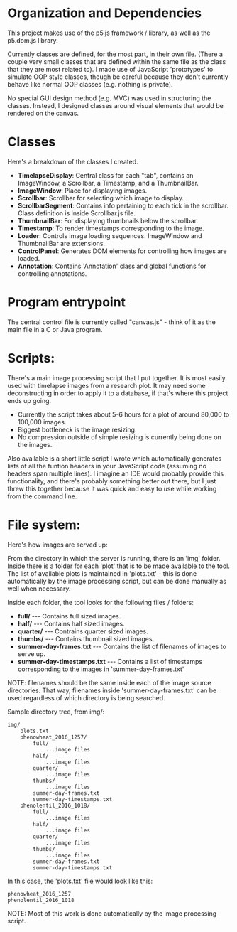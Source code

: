 # Organization and Dependencies
This project makes use of the p5.js framework / library, as well as the p5.dom.js library.

Currently classes are defined, for the most part, in their own file. (There a couple very small classes that are defined within the same file as the class that they are most related to). I made use of JavaScript 'prototypes' to simulate OOP style classes, though be careful because they don't currently behave like normal OOP classes (e.g. nothing is private).

No special GUI design method (e.g. MVC) was used in structuring the classes. Instead, I designed classes around visual elements that would be rendered on the canvas. 

# Classes
Here's a breakdown of the classes I created.

* __TimelapseDisplay__: Central class for each "tab", contains an ImageWindow, a Scrollbar, a Timestamp, and a ThumbnailBar.
* __ImageWindow__: Place for displaying images.
* __Scrollbar__: Scrollbar for selecting which image to display.
* __ScrollbarSegment__: Contains info pertaining to each tick in the scrollbar. Class definition is inside Scrollbar.js file.
* __ThumbnailBar__: For displaying thumbnails below the scrollbar.
* __Timestamp__: To render timestamps corresponding to the image.
* __Loader__: Controls image loading sequences. ImageWindow and ThumbnailBar are extensions.
* __ControlPanel__: Generates DOM elements for controlling how images are loaded.
* __Annotation__: Contains 'Annotation' class and global functions for controlling annotations.

# Program entrypoint
The central control file is currently called "canvas.js" - think of it as the main file in a C or Java program.

# Scripts:
There's a main image processing script that I put together. It is most easily used with timelapse images from a research plot. It may need some deconstructing in order to apply it to a database, if that's where this project ends up going.
* Currently the script takes about 5-6 hours for a plot of around 80,000 to 100,000 images.
* Biggest bottleneck is the image resizing.
* No compression outside of simple resizing is currently being done on the images.

Also available is a short little script I wrote which automatically generates lists of all the funtion headers in your JavaScript code (assuming no headers span multiple lines). I imagine an IDE would probably provide this functionality, and there's probably something better out there, but I just threw this together because it was quick and easy to use while working from the command line.

# File system:

Here's how images are served up:

From the directory in which the server is running, there is an 'img' folder. Inside there is a folder for each 'plot' that is to be made available to the tool. The list of available plots is maintained in 'plots.txt' - this is done automatically by the image processing script, but can be done manually as well when necessary.

Inside each folder, the tool looks for the following files / folders:

* __full/__	--- Contains full sized images.
* __half/__	--- Contains half sized images.
* __quarter/__ --- Contrains quarter sized images.
* __thumbs/__ --- Contains thumbnail sized images.
* __summer-day-frames.txt__	--- Contains the list of filenames of images to serve up.
* __summer-day-timestamps.txt__ --- Contains a list of timestamps corresponding to the images in 'summer-day-frames.txt'

NOTE:	filenames should be the same inside each of the image source directories. That way, filenames inside 'summer-day-frames.txt' can be used regardless of which directory is being searched.

Sample directory tree, from img/:
	
	img/
		plots.txt
		phenowheat_2016_1257/
			full/
				...image files
			half/
				...image files
			quarter/
				...image files
			thumbs/
				...image files
			summer-day-frames.txt
			summer-day-timestamps.txt
		phenolentil_2016_1018/
			full/
				...image files
			half/
				...image files
			quarter/
				...image files
			thumbs/
				...image files
			summer-day-frames.txt
			summer-day-timestamps.txt

In this case, the 'plots.txt' file would look like this:

    phenowheat_2016_1257
    phenolentil_2016_1018

NOTE: Most of this work is done automatically by the image processing script.


